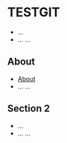 # TESTGIT
- ...
- ... ...

## About
- <a href="/TESTGIT/about/">About</a>
- ... ...

## Section 2
- ...
- ... ...
